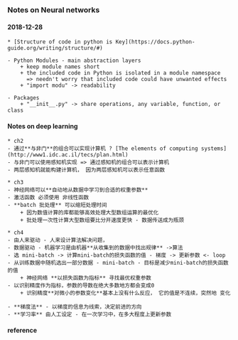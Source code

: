 ### Notes on Neural networks

#### 2018-12-28 
    * [Structure of code in python is Key](https://docs.python-guide.org/writing/structure/#)

    - Python Modules - main abstraction layers
        + keep module names short
        + the included code in Python is isolated in a module namespace
          => needn't worry that included code could have unwanted effects
        + "import modu" -> readability

    - Packages
        + "__init__.py" -> share operations, any variable, function, or class


#### Notes on deep learning
    * ch2
    - 通过**与非门**的组合可以实现计算机 ? [The elements of computing systems](http://www1.idc.ac.il/tecs/plan.html) 
    - 与非门可以使用感知机实现 => 通过感知机的组合可以表示计算机  
    - 两层感知机就能构建计算机， 因为两层感知机可以表示任意函数

    * ch3
    - 神经网络可以**自动地从数据中学习到合适的权重参数**
    - 激活函数 必须使用 非线性函数
    - **batch 批处理** 可以缩短处理时间
        + 因为数值计算的库都能够高效处理大型数组运算的最优化
        + 批处理一次性计算大型数组要比分开速度更快 - 数据传送成为瓶颈

    * ch4
    - 由人来驱动 - 人来设计算法解决问题，
    - 数据驱动 - 机器学习是由机器**从收集到的数据中找出规律** ->算法
    - 选 mini-batch -> 计算mini-batch的损失函数的值 - 梯度 -> 更新参数 <- loop
    - 从训练数据中随机选出一部分数据 - mini-batch - 目标是减少mini-batch的损失函数的值
        + 神经网络 **以损失函数为指标** 寻找最优权重参数
    - 以识别精度作为指标，参数的导数在绝大多数地方都会变成0
        + 识别精度**对微小的参数变化**基本上没有什么反应， 它的值是不连续，突然地 变化

    - **梯度法** - 以梯度的信息为线索，决定前进的方向
    - **学习率** 由人工设定 - 在一次学习中，在多大程度上更新参数


#### reference